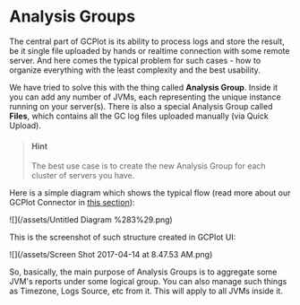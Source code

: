 # Analysis Groups

The central part of GCPlot is its ability to process logs and store the result, be it single file uploaded by hands or realtime connection with some remote server. And here comes the typical problem for such cases - how to organize everything with the least complexity and the best usability.

We have tried to solve this with the thing called **Analysis Group**. Inside it you can add any number of JVMs, each representing the unique instance running on your server\(s\). There is also a special Analysis Group called **Files**, which contains all the GC log files uploaded manually \(via Quick Upload\).

> #### Hint
>
> The best use case is to create the new Analysis Group for each cluster of servers you have.

Here is a simple diagram which shows the typical flow \(read more about our GCPlot Connector in [this section](/log-files-processing.md)\):

![](/assets/Untitled Diagram %283%29.png)

This is the screenshot of such structure created in GCPlot UI:

![](/assets/Screen Shot 2017-04-14 at 8.47.53 AM.png)

So, basically, the main purpose of Analysis Groups is to aggregate some JVM's reports under some logical group. You can also manage such things as Timezone, Logs Source, etc from it. This will apply to all JVMs inside it.


